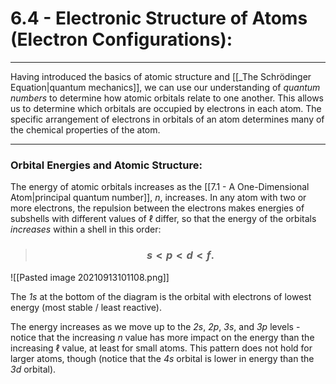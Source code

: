 # 6.4 - Electronic Structure of Atoms (Electron Configurations):

***

Having introduced the basics of atomic structure and [[_The Schrödinger Equation|quantum mechanics]], we can use our understanding of *quantum numbers* to determine how atomic orbitals relate to one another. This allows us to determine which orbitals are occupied by electrons in each atom. The specific arrangement of electrons in orbitals of an atom determines many of the chemical properties of the atom. 


***

### Orbital Energies and Atomic Structure:

The energy of atomic orbitals increases as the [[7.1 - A One-Dimensional Atom|principal quantum number]], *n*, increases. In any atom with two or more electrons, the repulsion between the electrons makes energies of subshells with different values of $\ell$ differ, so that the energy of the orbitals *increases* within a shell in this order:

> ### $$s < p < d < f.$$

![[Pasted image 20210913101108.png]]

The *1s* at the bottom of the diagram is the orbital with electrons of lowest energy (most stable / least reactive). 

The energy increases as we move up to the *2s*, *2p*, *3s*, and *3p* levels - notice that the increasing *n* value has more impact on the energy than the increasing $\ell$ value, at least for small atoms. This pattern does not hold for larger atoms, though (notice that the *4s* orbital is lower in energy than the *3d* orbital). 